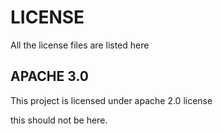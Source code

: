 # LICENSE
All the license files are listed here
## APACHE 3.0
This project is licensed under apache 2.0 license

this should not be here.
